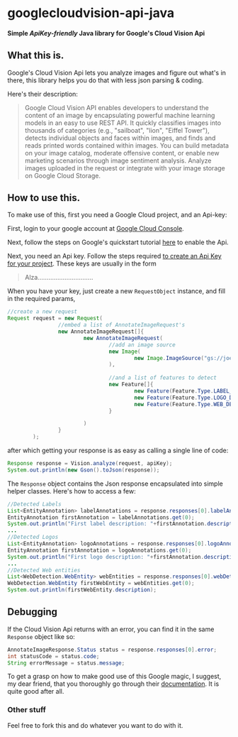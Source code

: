 # googlecloudvision-api-java
#### Simple *ApiKey-friendly* Java library for Google's Cloud Vision Api

## What this is.

Google's Cloud Vision Api lets you analyze images and figure out what's in there, this library helps you do that with 
less json parsing & coding.

Here's their description:

>Google Cloud Vision API enables developers to understand the content of an image by encapsulating powerful machine learning 
>models in an easy to use REST API. It quickly classifies images into thousands of categories 
>(e.g., "sailboat", "lion", "Eiffel Tower"), detects individual objects and faces within images, and finds and reads printed 
>words contained within images. You can build metadata on your image catalog, moderate offensive content, or enable new 
>marketing scenarios through image sentiment analysis. Analyze images uploaded in the request or integrate with your image 
>storage on Google Cloud Storage. 

## How to use this.

To make use of this, first you need a Google Cloud project, and an Api-key:

First, login to your google account at [Google Cloud Console](https://console.cloud.google.com).

Next, follow the steps on Google's quickstart tutorial [here](https://cloud.google.com/vision/docs/before-you-begin) 
to enable the Api.

Next, you need an Api key. Follow the steps required [to create an Api Key for your project](https://support.google.com/cloud/answer/6158862?hl=en).
These keys are usually in the form
>Alza...............................

When you have your key, just create a new `RequestObject` instance, and fill in the required params,

```java
//create a new request
Request request = new Request(
                //embed a list of AnnotateImageRequest's
                new AnnotateImageRequest[]{
                        new AnnotateImageRequest(
                                //add an image source
                                new Image(
                                        new Image.ImageSource("gs://joey-ng.appspot.com/fruit-bowl-1600023_1920.jpg", null)
                                ),
                                
                                //and a list of features to detect
                                new Feature[]{
                                        new Feature(Feature.Type.LABEL_DETECTION),
                                        new Feature(Feature.Type.LOGO_DETECTION),
                                        new Feature(Feature.Type.WEB_DETECTION)
                                }

                        )
                }
        );
```
        
after which getting your response is as easy as calling a single line of code:

```java
Response response = Vision.analyze(request, apiKey);
System.out.println(new Gson().toJson(response));
```

The `Response` object contains the Json response encapsulated into simple helper classes. Here's how to access a few:

```java
//Detected Labels
List<EntityAnnotation> labelAnnotations = response.responses[0].labelAnnotations;
EntityAnnotation firstAnnotation = labelAnnotations.get(0);
System.out.println("First label description: "+firstAnnotation.description);
...
//Detected Logos
List<EntityAnnotation> logoAnnotations = response.responses[0].logoAnnotations;
EntityAnnotation firstAnnotation = logoAnnotations.get(0);
System.out.println("First logo description: "+firstAnnotation.description);
...
//Detected Web entities
List<WebDetection.WebEntity> webEntities = response.responses[0].webDetection.webEntities;
WebDetection.WebEntity firstWebEntity = webEntities.get(0);
System.out.println(firstWebEntity.description);

```
## Debugging

If the Cloud Vision Api returns with an error, you can find it in the same `Response` object like so:

```java
AnnotateImageResponse.Status status = response.responses[0].error;
int statusCode = status.code;
String errorMessage = status.message;
```

To get a grasp on how to make good use of this Google magic, I suggest, my dear friend, that you thoroughly go through their 
[documentation](https://cloud.google.com/vision/docs). It is quite good after all.

### Other stuff

Feel free to fork this and do whatever you want to do with it. 
